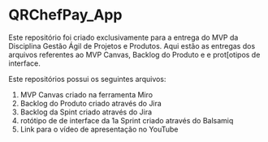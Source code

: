 # QRChefPay_App
Este repositório foi criado exclusivamente para a entrega do MVP da Disciplina Gestão Ágil de Projetos e Produtos. Aqui estão as entregas dos arquivos referentes ao MVP Canvas, Backlog do Produto e e prot[otipos de interface.

Este repositórios possui os seguintes arquivos:

1. MVP Canvas criado na ferramenta Miro
2. Backlog do Produto criado através do Jira
3. Backlog da Spint criado através do Jira
4. rotótipo de de interface da 1a Sprint criado através do Balsamiq
5. Link para o vídeo de apresentação no YouTube


